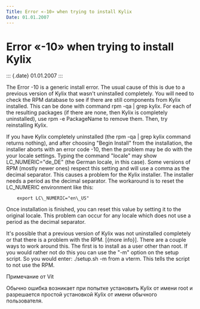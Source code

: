```yaml
---
Title: Error «-10» when trying to install Kylix
Date: 01.01.2007
---
```



Error «-10» when trying to install Kylix
========================================

::: {.date}
01.01.2007
:::

The Error -10 is a generic install error. The usual cause of this is due
to a previous version of Kylix that wasn\'t uninstalled completely. You
will need to check the RPM database to see if there are still components
from Kylix installed. This can be done with command rpm -qa \| grep
kylix. For each of the resulting packages (if there are none, then Kylix
is completely uninstalled), use rpm -e PackageName to remove them. Then,
try reinstalling Kylix.

If you have Kylix completely uninstalled (the rpm -qa \| grep kylix
command returns nothing), and after choosing "Begin Install" from the
installation, the installer aborts with an error code -10, then the
problem may be do with the your locale settings. Typing the command
"locale" may show LC\_NUMERIC="de\_DE" (the German locale, in this
case). Some versions of RPM (mostly newer ones) respect this setting and
will use a comma as the decimal separator. This causes a problem for the
Kylix installer. The installer needs a period as the decimal separator.
The workaround is to reset the LC\_NUMERIC environment like this:

        export LC\_NUMERIC="en\_US"

Once installation is finished, you can reset this value by setting it to
the original locale. This problem can occur for any locale which does
not use a period as the decimal separator. 

It\'s possible that a previous version of Kylix was not uninstalled
completely or that there is a problem with the RPM. \[{more info}\].
There are a couple ways to work around this. The first is to install as
a user other than root. If you would rather not do this you can use the
"-m" option on the setup script. So you would enter: ./setup.sh -m 
from a vterm. This tells the script to not use the RPM.

Примечание от Vit

Обычно ошибка возникает при попытке установить Kylix от имени root и
разрешается простой установкой Kylix от имени обычного пользователя.
